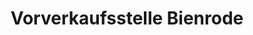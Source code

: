 ---
title: "Vorverkaufsstelle Bienrode"
url: /braunschweig/vorverkaufsstelle-bienrode/
shop: Tickets
---